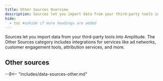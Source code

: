 ```yaml
---
title: Other Sources Overview
description: Sources let you import data from your third-party tools into Amplitude. The Other Sources category includes integrations for services like ad networks, customer engagment tools, attribution services, and more.
hide:
  - toc #unhide if more headings are added
---
```


Sources let you import data from your third-party tools into Amplitude. The Other Sources category includes integrations for services like ad networks, customer engagement tools, attribution services, and more. 

## Other sources

--8<-- "includes/data-sources-other.md"